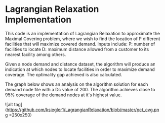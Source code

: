 # Lagrangian Relaxation Implementation

This code is an implementation of Lagrangian Relaxation to approximate the Maximal Covering problem, where we wish to find the location of P different facilities that will maximize covered demand.
Inputs include:
P: number of facilities to locate
D: maximum distance allowed from a customer to its nearest facility
among others.

Given a node demand and distance dataset, the algorithm will produce an indication at which nodes to locate facilities in order to maximize demand coverage. The optimality gap achieved is also calculated.

The graph below shows an analysis on the algorithm solution for each demand node file with a Dc value of 200. The algorithm achieves close to 95% coverage of the demand nodes at it's highest value.

![alt tag](https://github.com/ksiegler1/LagrangianRelaxation/blob/master/pct_cvg.png =250x250)
